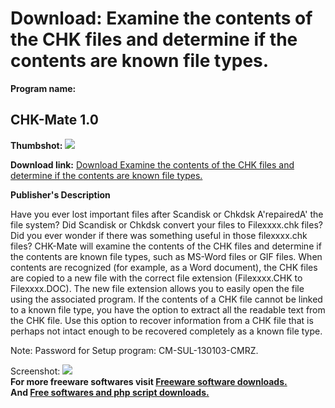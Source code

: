 # Download: Examine the contents of the CHK files and determine if the contents are known file types.

**Program name:**

## CHK-Mate 1.0

  
**Thumbshot:** ![](http://www.freewarefiles.com/screenshot/chkmate_md.gif)   
  
**Download link:** [Download Examine the contents of the CHK files and determine if the contents are known file types.](http://freesoftwares.boysofts.com/CHK-Mate_program_14056.html)  
  


**Publisher's Description**  
  


Have you ever lost important files after Scandisk or Chkdsk A'repairedA' the file system? Did Scandisk or Chkdsk convert your files to Filexxxx.chk files? Did you ever wonder if there was something useful in those filexxxx.chk files? CHK-Mate will examine the contents of the CHK files and determine if the contents are known file types, such as MS-Word files or GIF files. When contents are recognized (for example, as a Word document), the CHK files are copied to a new file with the correct file extension (Filexxxx.CHK to Filexxxx.DOC). The new file extension allows you to easily open the file using the associated program. If the contents of a CHK file cannot be linked to a known file type, you have the option to extract all the readable text from the CHK file. Use this option to recover information from a CHK file that is perhaps not intact enough to be recovered completely as a known file type. 

Note: Password for Setup program: CM-SUL-130103-CMRZ.

  
  
Screenshot: ![](http://www.freewarefiles.com/screenshot/chkmate.gif)   
**For more freeware softwares visit [Freeware software downloads.](http://freesoftwares.boysofts.com/)**   
**And [Free softwares and php script downloads.](http://www.boysofts.com/)**
